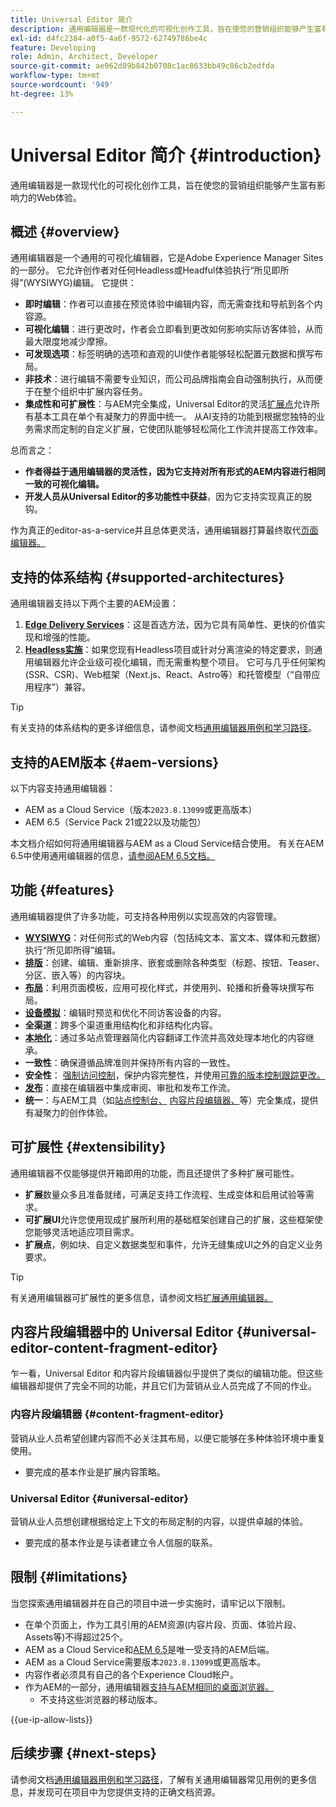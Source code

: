```yaml
---
title: Universal Editor 简介
description: 通用编辑器是一款现代化的可视化创作工具，旨在使您的营销组织能够产生富有影响力的Web体验。
exl-id: d4fc2384-a0f5-4a6f-9572-62749786be4c
feature: Developing
role: Admin, Architect, Developer
source-git-commit: ae962d89b842b0708c1ac8633bb49c86cb2edfda
workflow-type: tm+mt
source-wordcount: '949'
ht-degree: 13%

---
```



# Universal Editor 简介 {#introduction}

通用编辑器是一款现代化的可视化创作工具，旨在使您的营销组织能够产生富有影响力的Web体验。

## 概述 {#overview}

通用编辑器是一个通用的可视化编辑器，它是Adobe Experience Manager Sites的一部分。 它允许创作者对任何Headless或Headful体验执行“所见即所得”(WYSIWYG)编辑。 它提供：

* **即时编辑**：作者可以直接在预览体验中编辑内容，而无需查找和导航到各个内容源。
* **可视化编辑**：进行更改时，作者会立即看到更改如何影响实际访客体验，从而最大限度地减少摩擦。
* **可发现选项**：标签明确的选项和直观的UI使作者能够轻松配置元数据和撰写布局。
* **非技术**：进行编辑不需要专业知识，而公司品牌指南会自动强制执行，从而便于在整个组织中扩展内容任务。
* **集成性和可扩展性**：与AEM完全集成，Universal Editor的灵活[扩展点](#extensibility)允许所有基本工具在单个有凝聚力的界面中统一。 从AI支持的功能到根据您独特的业务需求而定制的自定义扩展，它使团队能够轻松简化工作流并提高工作效率。

总而言之：

* **作者得益于通用编辑器的灵活性，因为它支持对所有形式的AEM内容进行相同一致的可视化编辑。**
* **开发人员从Universal Editor的多功能性中获益**，因为它支持实现真正的脱钩。

作为真正的editor-as-a-service并且总体更灵活，通用编辑器打算最终取代[页面编辑器。](/help/sites-cloud/authoring/page-editor/introduction.md)

## 支持的体系结构 {#supported-architectures}

通用编辑器支持以下两个主要的AEM设置：

1. **[Edge Delivery Services](/help/edge/overview.md)**：这是首选方法，因为它具有简单性、更快的价值实现和增强的性能。
1. **[Headless实施](/help/headless/introduction.md)**：如果您现有Headless项目或针对分离渲染的特定要求，则通用编辑器允许企业级可视化编辑，而无需重构整个项目。 它可与几乎任何架构(SSR、CSR)、Web框架（Next.js、React、Astro等）和托管模型（“自带应用程序”）兼容。

>[!TIP]
>
>有关支持的体系结构的更多详细信息，请参阅文档[通用编辑器用例和学习路径](/help/implementing/universal-editor/use-cases.md)。

## 支持的AEM版本 {#aem-versions}

以下内容支持通用编辑器：

* AEM as a Cloud Service（版本`2023.8.13099`或更高版本）
* AEM 6.5（Service Pack 21或22以及功能包）

本文档介绍如何将通用编辑器与AEM as a Cloud Service结合使用。 有关在AEM 6.5中使用通用编辑器的信息，[请参阅AEM 6.5文档。](https://experienceleague.adobe.com/en/docs/experience-manager-65/content/implementing/developing/headless/universal-editor/introduction?lang=en)

## 功能 {#features}

通用编辑器提供了许多功能，可支持各种用例以实现高效的内容管理。

* **[WYSIWYG](/help/sites-cloud/authoring/universal-editor/authoring.md)**：对任何形式的Web内容（包括纯文本、富文本、媒体和元数据）执行“所见即所得”编辑。
* **[排版](/help/sites-cloud/authoring/universal-editor/authoring.md#editing-content)**：创建、编辑、重新排序、嵌套或删除各种类型（标题、按钮、Teaser、分区、嵌入等）的内容块。
* **[布局](/help/sites-cloud/authoring/universal-editor/templates.md)**：利用页面模板，应用可视化样式，并使用列、轮播和折叠等块撰写布局。
* **[设备模拟](/help/sites-cloud/authoring/universal-editor/navigation.md#emulator)**：编辑时预览和优化不同访客设备的内容。
* **全渠道**：跨多个渠道重用结构化和非结构化内容。
* **[本地化](/help/sites-cloud/authoring/universal-editor/inheritance.md)**：通过多站点管理器简化内容翻译工作流并高效处理本地化的内容继承。
* **一致性**：确保遵循品牌准则并保持所有内容的一致性。
* **安全性**： [强制访问控制](/help/implementing/universal-editor/authentication.md)，保护内容完整性，并使用[可靠的版本控制跟踪更改。](/help/sites-cloud/authoring/sites-console/page-versions.md)
* **[发布](/help/sites-cloud/authoring/universal-editor/publishing.md)**：直接在编辑器中集成审阅、审批和发布工作流。
* **统一**：与AEM工具（如[站点控制台、](/help/sites-cloud/authoring/sites-console/introduction.md) [内容片段编辑器、](/help/sites-cloud/administering/content-fragments/overview.md)等）完全集成，提供有凝聚力的创作体验。

## 可扩展性 {#extensibility}

通用编辑器不仅能够提供开箱即用的功能，而且还提供了多种扩展可能性。

* **扩展**&#x200B;数量众多且准备就绪，可满足支持工作流程、生成变体和启用试验等需求。
* **可扩展UI**&#x200B;允许您使用现成扩展所利用的基础框架创建自己的扩展，这些框架使您能够灵活地适应项目需求。
* **扩展点**，例如块、自定义数据类型和事件，允许无缝集成UI之外的自定义业务要求。

>[!TIP]
>
>有关通用编辑器可扩展性的更多信息，请参阅文档[扩展通用编辑器。](/help/implementing/universal-editor/extending.md)

## 内容片段编辑器中的 Universal Editor {#universal-editor-content-fragment-editor}

乍一看，Universal Editor 和内容片段编辑器似乎提供了类似的编辑功能。但这些编辑器却提供了完全不同的功能，并且它们为营销从业人员完成了不同的作业。

### 内容片段编辑器 {#content-fragment-editor}

营销从业人员希望创建内容而不必关注其布局，以便它能够在多种体验环境中重复使用。

* 要完成的基本作业是扩展内容策略。

### Universal Editor {#universal-editor}

营销从业人员想创建根据给定上下文的布局定制的内容，以提供卓越的体验。

* 要完成的基本作业是与读者建立令人信服的联系。

## 限制 {#limitations}

当您探索通用编辑器并在自己的项目中进一步实施时，请牢记以下限制。

* 在单个页面上，作为工具引用的AEM资源(内容片段、页面、体验片段、Assets等)不得超过25个。
* AEM as a Cloud Service和[AEM 6.5](https://experienceleague.adobe.com/zh-hans/docs/experience-manager-65/content/implementing/developing/Headless/universal-editor/introduction)是唯一受支持的AEM后端。
* AEM as a Cloud Service需要版本`2023.8.13099`或更高版本。
* 内容作者必须具有自己的各个Experience Cloud帐户。
* 作为AEM的一部分，通用编辑器[支持与AEM相同的桌面浏览器。](/help/overview/supported-platforms.md)
   * 不支持这些浏览器的移动版本。

{{ue-ip-allow-lists}}

## 后续步骤 {#next-steps}

请参阅文档[通用编辑器用例和学习路径](/help/implementing/universal-editor/use-cases.md)，了解有关通用编辑器常见用例的更多信息，并发现可在项目中为您提供支持的正确文档资源。
